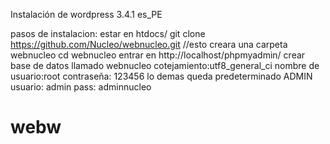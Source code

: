 Instalación de wordpress 3.4.1 es_PE


pasos de instalacion:
	estar en htdocs/
	git clone https://github.com/Nucleo/webnucleo.git //esto creara una carpeta webnucleo
	cd webnucleo
	entrar en http://localhost/phpmyadmin/
	crear base de datos llamado webnucleo cotejamiento:utf8_general_ci
	nombre de usuario:root
	contraseña: 123456
	lo demas queda predeterminado
	ADMIN
		usuario: admin
		pass: adminnucleo

webw
====
